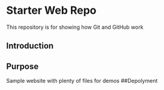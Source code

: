 # Starter Web Repo

This repository is for showing how Git and GitHub work
## Introduction

## Purpose

Sample website with plenty of files for demos
##Depolyment
